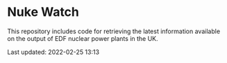 # Nuke Watch

This repository includes code for retrieving the latest information available on the output of EDF nuclear power plants in the UK.

Last updated: 2022-02-25 13:13